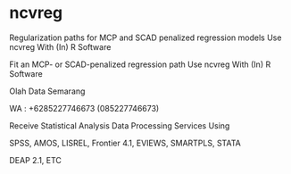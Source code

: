 # ncvreg
Regularization paths for MCP and SCAD penalized regression models Use ncvreg With (In) R Software

Fit an MCP- or SCAD-penalized regression path Use ncvreg With (In) R Software

Olah Data Semarang

WA : +6285227746673 (085227746673)

Receive Statistical Analysis Data Processing Services Using

SPSS, AMOS, LISREL, Frontier 4.1, EVIEWS, SMARTPLS, STATA

DEAP 2.1, ETC
